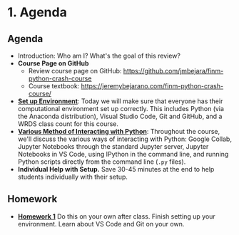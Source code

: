 # 1. Agenda

## Agenda

- Introduction: Who am I? What's the goal of this review?
- **Course Page on GitHub**
    - Review course page on GitHub: https://github.com/jmbejara/finm-python-crash-course
    - Course textbook: https://jeremybejarano.com/finm-python-crash-course/
- [**Set up Environment**](./01_setting_up_environment.md): Today we will make sure that everyone has their computational environment set
up correctly. This includes Python (via the Anaconda distribution), Visual
Studio Code, Git and GitHub, and a WRDS class count for this course.
- [**Various Method of Interacting with Python**](./01_methods_for_using_python.md): Throughout the course, we'll
discuss the various ways of interacting with Python: Google Collab, Jupyter
Notebooks through the standard Jupyter server, Jupyter Notebooks in VS Code,
using IPython in the command line, and running Python scripts directly from the
command line (`.py` files).
- **Individual Help with Setup.** Save 30-45 minutes at the end to help students individually with their setup.

## Homework 

- [**Homework 1**](./HW1.md) Do this on your own after class. 
Finish setting up your environment. Learn about VS Code and Git on your own.

